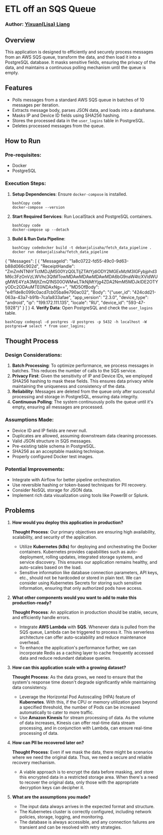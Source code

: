 # ETL off an SQS Queue

### Author: [Yixuan(Lisa) Liang ](mailto:liangyixuan333@gmail.com)

## Overview

This application is designed to efficiently and securely process messages from an AWS SQS queue, transform the data, and then load it into a PostgreSQL database. It masks sensitive fields, ensuring the privacy of the data, and maintains a continuous polling mechanism until the queue is empty.

## Features

- Polls messages from a standard AWS SQS queue in batches of 10 messages per iteration.
- Extracts message body, parses JSON data, and loads into a dataframe.
- Masks IP and Device ID fields using SHA256 hashing.
- Stores the processed data in the `user_logins` table in PostgreSQL.
- Deletes processed messages from the queue.

## How to Run

### Pre-requisites:

- Docker
- PostgreSQL

### Execution Steps:

1. **Setup Dependencies**: Ensure `docker-compose` is installed.

   ```
   bashCopy code
   docker-compose --version
   ```

2. **Start Required Services**: Run LocalStack and PostgreSQL containers.

   ```
   bashCopy code
   docker-compose up --detach
   ```

3. **Build & Run Data Pipeline**:

   ```
   bashCopy codedocker build -t debanjalisaha/fetch_data_pipeline .
   docker run debanjalisaha/fetch_data_pipeline
   ```
{
    "Messages": [
        {
            "MessageId": "1a8c0722-fd55-49c0-9d63-b88d066c902d",
            "ReceiptHandle": "ZmZmNTNhYTctMDJjMS00YzQ0LTljZTAtYjdiODY2MGExMzM3IGFybjphd3M6c3FzOnVzLWVhc3QtMTowMDAwMDAwMDAwMDA6bG9naW4tcXVldWUgMWE4YzA3MjItZmQ1NS00OWMwLTlkNjMtYjg4ZDA2NmM5MDJkIDE2OTYyODc2ODAuMTE0NDAxNg==",
            "MD5OfBody": "e4f1de8c099c0acd7cb05ba9e790ac02",
            "Body": "{\"user_id\": \"424cdd21-063a-43a7-b91b-7ca1a833afae\", \"app_version\": \"2.3.0\", \"device_type\": \"android\", \"ip\": \"199.172.111.135\", \"locale\": \"RU\", \"device_id\": \"593-47-5928\"}"
        }
    ]
}
4. **Verify Data**: Open PostgreSQL and check the `user_logins` table.

   ```
   bashCopy codepsql -d postgres -U postgres -p 5432 -h localhost -W
   postgres=# select * from user_logins; 
   ```
## Thought Process

### Design Considerations:

1. **Batch Processing**: To optimize performance, we process messages in batches. This reduces the number of calls to the SQS service.
2. **Privacy First**: Given the sensitivity of IP and Device IDs, we employed SHA256 hashing to mask these fields. This ensures data privacy while maintaining the uniqueness and consistency of the data.
3. **Reliability**: Messages are deleted from the queue only after successful processing and storage in PostgreSQL, ensuring data integrity.
4. **Continuous Polling**: The system continuously polls the queue until it's empty, ensuring all messages are processed.

### Assumptions Made:

- Device ID and IP fields are never null.
- Duplicates are allowed, assuming downstream data cleaning processes.
- Valid JSON structure in SQS messages.
- Pre-existing table schema in PostgreSQL.
- SHA256 as an acceptable masking technique.
- Properly configured Docker test images.

### Potential Improvements:

- Integrate with Airflow for better pipeline orchestration.
- Use reversible hashing or token-based techniques for PII recovery.
- Consider NoSQL storage for JSON data.
- Implement rich data visualization using tools like PowerBI or Splunk.

## Problems

1. **How would you deploy this application in production?**

   **Thought Process**: Our primary objectives are ensuring high availability, scalability, and security of the application.

   - Utilize **Kubernetes (k8s)** for deploying and orchestrating the Docker containers. Kubernetes provides capabilities such as auto-deployment, rolling updates, integrated storage systems, and service discovery. This ensures our application remains healthy, and auto-scales based on the load.
   - Sensitive information like database connection parameters, API keys, etc., should not be hardcoded or stored in plain text. We can consider using Kubernetes Secrets for storing such sensitive information, ensuring that only authorized pods have access.

2. **What other components would you want to add to make this production-ready?**

   **Thought Process**: An application in production should be stable, secure, and efficiently handle errors.

   - Integrate **AWS Lambda** with **SQS**. Whenever data is pulled from the SQS queue, Lambda can be triggered to process it. This serverless architecture can offer auto-scalability and reduce maintenance overhead.
   - To enhance the application's performance further, we can incorporate Redis as a caching layer to cache frequently accessed data and reduce redundant database queries.

3. **How can this application scale with a growing dataset?**

   **Thought Process**: As the data grows, we need to ensure that the system's response time doesn't degrade significantly while maintaining data consistency.

   - Leverage the Horizontal Pod Autoscaling (HPA) feature of **Kubernetes**. With this, if the CPU or memory utilization goes beyond a specified threshold, the number of Pods can be increased automatically to cater to more traffic.
   - Use **Amazon Kinesis** for stream processing of data. As the volume of data increases, Kinesis can offer real-time data stream processing, and in conjunction with Lambda, can ensure real-time processing of data.

4. **How can PII be recovered later on?**

   **Thought Process**: Even if we mask the data, there might be scenarios where we need the original data. Thus, we need a secure and reliable recovery mechanism.

   - A viable approach is to encrypt the data before masking, and store this encrypted data in a restricted storage area. When there's a need to recover the original data, only those with the appropriate decryption keys can decipher it.

5. **What are the assumptions you made?**

   - The input data always arrives in the expected format and structure.
   - The Kubernetes cluster is correctly configured, including network policies, storage, logging, and monitoring.
   - The database is always accessible, and any connection failures are transient and can be resolved with retry strategies.